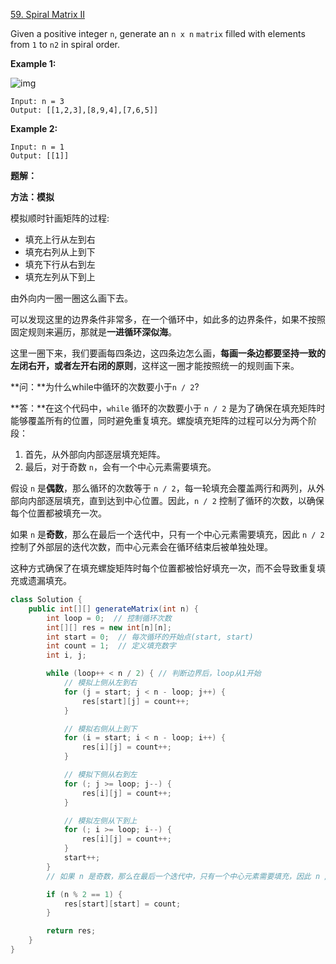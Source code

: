 [59. Spiral Matrix II](https://leetcode.com/problems/spiral-matrix-ii/)

Given a positive integer `n`, generate an `n x n` `matrix` filled with elements from `1` to `n2` in spiral order.

 

**Example 1:**

![img](https://assets.leetcode.com/uploads/2020/11/13/spiraln.jpg)

```
Input: n = 3
Output: [[1,2,3],[8,9,4],[7,6,5]]
```

**Example 2:**

```
Input: n = 1
Output: [[1]]
```

 

**题解：**

**方法：模拟**

模拟顺时针画矩阵的过程:

- 填充上行从左到右
- 填充右列从上到下
- 填充下行从右到左
- 填充左列从下到上

由外向内一圈一圈这么画下去。

可以发现这里的边界条件非常多，在一个循环中，如此多的边界条件，如果不按照固定规则来遍历，那就是**一进循环深似海**。

这里一圈下来，我们要画每四条边，这四条边怎么画，**每画一条边都要坚持一致的左闭右开，或者左开右闭的原则**，这样这一圈才能按照统一的规则画下来。

**问：**为什么while中循环的次数要小于`n / 2`?

**答：**在这个代码中，`while` 循环的次数要小于 `n / 2` 是为了确保在填充矩阵时能够覆盖所有的位置，同时避免重复填充。螺旋填充矩阵的过程可以分为两个阶段：

1. 首先，从外部向内部逐层填充矩阵。
2. 最后，对于奇数 `n`，会有一个中心元素需要填充。

假设 `n` 是**偶数**，那么循环的次数等于 `n / 2`，每一轮填充会覆盖两行和两列，从外部向内部逐层填充，直到达到中心位置。因此，`n / 2` 控制了循环的次数，以确保每个位置都被填充一次。

如果 `n` 是**奇数**，那么在最后一个迭代中，只有一个中心元素需要填充，因此 `n / 2` 控制了外部层的迭代次数，而中心元素会在循环结束后被单独处理。

这种方式确保了在填充螺旋矩阵时每个位置都被恰好填充一次，而不会导致重复填充或遗漏填充。

~~~java
class Solution {
    public int[][] generateMatrix(int n) {
        int loop = 0;  // 控制循环次数
        int[][] res = new int[n][n];
        int start = 0;  // 每次循环的开始点(start, start)
        int count = 1;  // 定义填充数字
        int i, j;

        while (loop++ < n / 2) { // 判断边界后，loop从1开始
            // 模拟上侧从左到右
            for (j = start; j < n - loop; j++) {
                res[start][j] = count++;
            }

            // 模拟右侧从上到下
            for (i = start; i < n - loop; i++) {
                res[i][j] = count++;
            }

            // 模拟下侧从右到左
            for (; j >= loop; j--) {
                res[i][j] = count++;
            }

            // 模拟左侧从下到上
            for (; i >= loop; i--) {
                res[i][j] = count++;
            }
            start++;
        }
        // 如果 n 是奇数，那么在最后一个迭代中，只有一个中心元素需要填充，因此 n / 2 控制了外部层的迭代次数，而中心元素会在循环结束后被单独处理。

        if (n % 2 == 1) {
            res[start][start] = count;
        }

        return res;
    }
}
~~~

